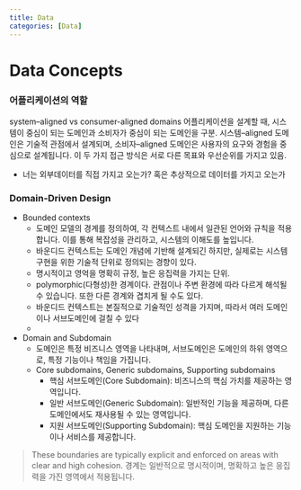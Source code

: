 ```yaml
---
title: Data
categories: [Data]
---
```


# Data Concepts

### 어플리케이션의 역할

system–aligned vs consumer-aligned domains 어플리케이션을 설계할 때, 시스템이 중심이 되는 도메인과
소비자가 중심이 되는 도메인을 구분. 시스템–aligned 도메인은 기술적 관점에서 설계되며, 소비자–aligned
도메인은 사용자의 요구와 경험을 중심으로 설계됩니다. 이 두 가지 접근 방식은 서로 다른 목표와
우선순위를 가지고 있음.

- 너는 외부데이터를 직접 가지고 오는가? 혹은 추상적으로 데이터를 가지고 오는가

### Domain-Driven Design

- Bounded contexts
  - 도메인 모델의 경계를 정의하여, 각 컨텍스트 내에서 일관된 언어와 규칙을 적용합니다. 이를 통해
    복잡성을 관리하고, 시스템의 이해도를 높입니다.
  - 바운디드 컨텍스트는 도메인 개념에 기반해 설계되긴 하지만, 실제로는 시스템 구현을 위한 기술적
    단위로 정의되는 경향이 있다.
  - 명시적이고 영억을 명확히 규정, 높은 응집력을 가지는 단위.
  - polymorphic(다형성)한 경계이다. 관점이나 주변 환경에 따라 다르게 해석될 수 있습니다. 또한 다른
    경계와 겹치게 될 수도 있다.
  - 바운디드 컨텍스트는 본질적으로 기술적인 성격을 가지며, 따라서 여러 도메인이나 서브도메인에 걸칠
    수 있다
  -
- Domain and Subdomain
  - 도메인은 특정 비즈니스 영역을 나타내며, 서브도메인은 도메인의 하위 영역으로, 특정 기능이나
    책임을 가집니다.
  - Core subdomains, Generic subdomains, Supporting subdomains
    - 핵심 서브도메인(Core Subdomain): 비즈니스의 핵심 가치를 제공하는 영역입니다.
    - 일반 서브도메인(Generic Subdomain): 일반적인 기능을 제공하며, 다른 도메인에서도 재사용될 수
      있는 영역입니다.
    - 지원 서브도메인(Supporting Subdomain): 핵심 도메인을 지원하는 기능이나 서비스를 제공합니다.

> These boundaries are typically explicit and enforced on areas with clear and high cohesion. 경계는
> 일반적으로 명시적이며, 명확하고 높은 응집력을 가진 영역에서 적용됩니다.
